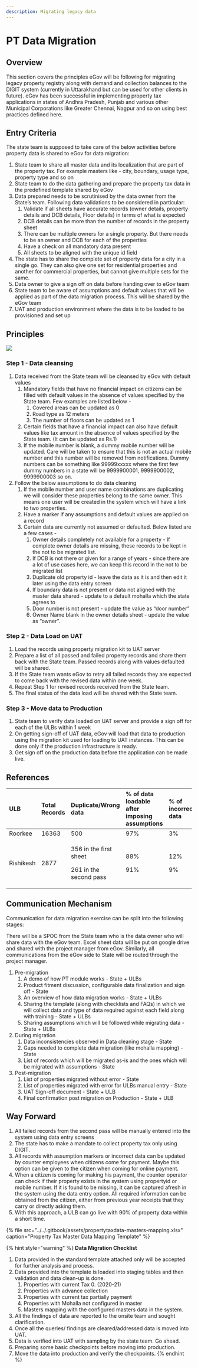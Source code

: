 ```yaml
---
description: Migrating legacy data
---
```


# PT Data Migration

## Overview

This section covers the principles eGov will be following for migrating legacy property registry along with demand and collection balances to the DIGIT system \(currently in Uttarakhand but can be used for other clients in future\). eGov has been successful in implementing property tax applications in states of Andhra Pradesh, Punjab and various other Municipal Corporations like Greater Chennai, Nagpur and so on using best practices defined here.

## Entry Criteria

The state team is supposed to take care of the below activities before property data is shared to eGov for data migration:

1. State team to share all master data and its localization that are part of the property tax. For example masters like - city, boundary, usage type, property type and so on
2. State team to do the data gathering and prepare the property tax data in the predefined template shared by eGov
3. Data prepared needs to be scrutinised by the data owner from the State’s team. Following data validations to be considered in particular:
   1. Validate if all sheets have accurate records \(owner details, property details and DCB details, Floor details\) in terms of what is expected
   2. DCB details can be more than the number of records in the property sheet
   3. There can be multiple owners for a single property. But there needs to be an owner and DCB for each of the properties
   4. Have a check on all mandatory data present
   5. All sheets to be aligned with the unique id field
4. The state has to share the complete set of property data for a city in a single go. They can also give one set for residential properties and another for commercial properties, but cannot give multiple sets for the same.
5. Data owner to give a sign off on data before handing over to eGov team
6. State team to be aware of assumptions and default values that will be applied as part of the data migration process. This will be shared by the eGov team
7. UAT and production environment where the data is to be loaded to be provisioned and set up

## Principles

![](../../.gitbook/assets/image%20%2898%29.png)

### Step 1 - Data cleansing

1. Data received from the State team will be cleansed by eGov with default values
   1. Mandatory fields that have no financial impact on citizens can be filled with default values in the absence of values specified by the State team. Few examples are listed below -
      1. Covered areas can be updated as 0
      2. Road type as 12 meters
      3. The number of floors can be updated as 1
   2. Certain fields that have a financial impact can also have default values like tax amount in the absence of values specified by the State team. \(It can be updated as Rs.1\)
   3. If the mobile number is blank, a dummy mobile number will be updated. Care will be taken to ensure that this is not an actual mobile number and this number will be removed from notifications. Dummy numbers can be something like 99999xxxxx where the first few dummy numbers in a state will be 9999900001, 9999900002, 9999900003 so on.
2. Follow the below assumptions to do data cleaning
   1. If the mobile number and user name combinations are duplicating we will consider these properties belong to the same owner. This means one user will be created in the system which will have a link to two properties.
   2. Have a marker if any assumptions and default values are applied on a record
   3. Certain data are currently not assumed or defaulted. Below listed are a few cases -
      1. Owner details completely not available for a property - If complete owner details are missing, these records to be kept in the not to be migrated list.
      2. If DCB is not there or given for a range of years - since there are a lot of use cases here, we can keep this record in the not to be migrated list
      3. Duplicate old property id - leave the data as it is and then edit it later using the data entry screen
      4. If boundary data is not present or data not aligned with the master data shared - update to a default mohalla which the state agrees to
      5. Door number is not present - update the value as “door number”
      6. Owner Name blank in the owner details sheet - update the value as “owner”.

### Step 2 - Data Load on UAT

1. Load the records using property migration kit to UAT server
2. Prepare a list of all passed and failed property records and share them back with the State team. Passed records along with values defaulted will be shared.
3. If the State team wants eGov to retry all failed records they are expected to come back with the revised data within one week.
4. Repeat Step 1 for revised records received from the State team.
5. The final status of the data load will be shared with the State team.

### Step 3 - Move data to Production

1. State team to verify data loaded on UAT server and provide a sign off for each of the ULBs within 1 week
2. On getting sign-off of UAT data, eGov will load that data to production using the migration kit used for loading to UAT instances. This can be done only if the production infrastructure is ready.
3. Get sign off on the production data before the application can be made live.

## References

<table>
  <thead>
    <tr>
      <th style="text-align:left">ULB</th>
      <th style="text-align:left">Total Records</th>
      <th style="text-align:left">Duplicate/Wrong data</th>
      <th style="text-align:left">% of data loadable after imposing assumptions</th>
      <th style="text-align:left">% of incorrect data</th>
    </tr>
  </thead>
  <tbody>
    <tr>
      <td style="text-align:left">Roorkee</td>
      <td style="text-align:left">16363</td>
      <td style="text-align:left">500</td>
      <td style="text-align:left">97%</td>
      <td style="text-align:left">3%</td>
    </tr>
    <tr>
      <td style="text-align:left">Rishikesh</td>
      <td style="text-align:left">2877</td>
      <td style="text-align:left">
        <p>356 in the first sheet</p>
        <p>261 in the second pass</p>
      </td>
      <td style="text-align:left">
        <p>88%</p>
        <p>91%</p>
      </td>
      <td style="text-align:left">
        <p>12%</p>
        <p>9%</p>
      </td>
    </tr>
  </tbody>
</table>

## Communication Mechanism

Communication for data migration exercise can be split into the following stages:

There will be a SPOC from the State team who is the data owner who will share data with the eGov team. Excel sheet data will be put on google drive and shared with the project manager from eGov. Similarly, all communications from the eGov side to State will be routed through the project manager.

1. Pre-migration
   1. A demo of how PT module works - State + ULBs
   2. Product fitment discussion, configurable data finalization and sign off - State
   3. An overview of how data migration works - State + ULBs
   4. Sharing the template \(along with checklists and FAQs\) in which we will collect data and type of data required against each field along with training - State + ULBs
   5. Sharing assumptions which will be followed while migrating data - State + ULBs
2. During migration
   1. Data inconsistencies observed in Data cleaning stage - State
   2. Gaps needed to complete data migration \(like mohalla mapping\) - State
   3. List of records which will be migrated as-is and the ones which will be migrated with assumptions - State
3. Post-migration
   1. List of properties migrated without error - State
   2. List of properties migrated with error for ULBs manual entry - State
   3. UAT Sign-off document - State + ULB
   4. Final confirmation post migration on Production - State + ULB

## Way Forward

1. All failed records from the second pass will be manually entered into the system using data entry screens
2. The state has to make a mandate to collect property tax only using DIGIT. 
3. All records with assumption markers or incorrect data can be updated by counter employees when citizens come for payment. Maybe this option can be given to the citizen when coming for online payment.
4. When a citizen is coming for making his payment, the counter operator can check if their property exists in the system using propertyid or mobile number. If it is found to be missing, it can be captured afresh in the system using the data entry option. All required information can be obtained from the citizen, either from previous year receipts that they carry or directly asking them.
5. With this approach, a ULB can go live with 90% of property data within a short time.

{% file src="../../.gitbook/assets/propertytaxdata-masters-mapping.xlsx" caption="Property Tax Master Data Mapping Template" %}

{% hint style="warning" %}
**Data Migration Checklist**

1. Data provided in the standard template attached only will be accepted for further analysis and process.
2. Data provided into the template is loaded into staging tables and then validation and data clean-up is done.
   1. Properties with current Tax 0. \(2020-21\)
   2. Properties with advance collection
   3. Properties with current tax partially payment
   4. Properties with Mohalla not configured in master
   5. Masters mapping with the configured masters data in the system.
3. All the findings of data are reported to the onsite team and sought clarification.
4. Once all the queries/ findings are cleared/addressed data is moved into UAT.
5. Data is verified into UAT with sampling by the state team. Go ahead.
6. Preparing some basic checkpoints before moving into production.
7. Move the data into production and verify the checkpoints. 
{% endhint %}



